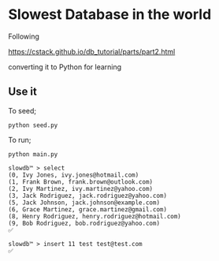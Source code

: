 # Slowest Database in the world

Following 

https://cstack.github.io/db_tutorial/parts/part2.html

converting it to Python for learning

## Use it

To seed;
```
python seed.py
```

To run;

```console
python main.py

slowdb™ > select
(0, Ivy Jones, ivy.jones@hotmail.com)
(1, Frank Brown, frank.brown@outlook.com)
(2, Ivy Martinez, ivy.martinez@yahoo.com)
(3, Jack Rodriguez, jack.rodriguez@yahoo.com)
(5, Jack Johnson, jack.johnson@example.com)
(6, Grace Martinez, grace.martinez@gmail.com)
(8, Henry Rodriguez, henry.rodriguez@hotmail.com)
(9, Bob Rodriguez, bob.rodriguez@yahoo.com)
✅

slowdb™ > insert 11 test test@test.com
✅
```

